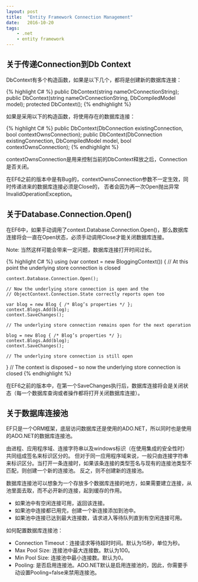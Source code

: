 ```yaml
---
layout: post
title:  "Entity Framework Connection Management"
date:   2016-10-20
tags: 
    - .net
    - entity framework
---
```


## 关于传递Connection到Db Context

DbContext有多个构造函数，如果是以下几个，都将是创建新的数据库连接：

{% highlight C# %}
public DbContext(string nameOrConnectionString);
public DbContext(string nameOrConnectionString, DbCompiledModel model);
protected DbContext();
{% endhighlight %}

如果是采用以下的构造函数，将使用存在的数据库连接：

{% highlight C# %}
public DbContext(DbConnection existingConnection, bool contextOwnsConnection);
public DbContext(DbConnection existingConnection, DbCompiledModel model, bool contextOwnsConnection);
{% endhighlight %}

contextOwnsConnection是用来控制当前的DbContext释放之后，Connection是否关闭。

在EF6之前的版本中是有Bug的，contextOwnsConnection参数不一定生效，同时传递进来的数据库连接必须是Close的，
否者会因为再一次Open抛出异常InvalidOperationException。

## 关于Database.Connection.Open()

在EF6中，如果手动调用了context.Database.Connection.Open()，那么数据库连接将会一直在Open状态，必须手动调用Close才能关闭数据库连接。

Note: 当然这样可能会带来一定问题，数据库连接打开时间过长。

{% highlight C# %}
using (var context = new BloggingContext()) 
{ 
    // At this point the underlying store connection is closed 

    context.Database.Connection.Open(); 

    // Now the underlying store connection is open and the 
    // ObjectContext.Connection.State correctly reports open too 
        
    var blog = new Blog { /* Blog’s properties */ }; 
    context.Blogs.Add(blog); 
    context.SaveChanges(); 

    // The underlying store connection remains open for the next operation  
        
    blog = new Blog { /* Blog’s properties */ }; 
    context.Blogs.Add(blog); 
    context.SaveChanges(); 

    // The underlying store connection is still open 

} // The context is disposed – so now the underlying store connection is closed
{% endhighlight %}

在EF6之前的版本中，在第一个SaveChanges执行后，数据库连接将会是关闭状态（每一个数据库查询或者操作都将打开关闭数据库连接）。

## 关于数据库连接池

EF只是一个ORM框架，底层访问数据库还是使用的ADO.NET，所以同时也是使用的ADO.NET的数据库连接池。

由进程、应用程序域、连接字符串以及windows标识（在使用集成的安全性时）共同组成签名来标识区分的。
但对于同一应用程序域来说，一般只由连接字符串来标识区分。当打开一条连接时，如果该条连接的类型签名与现有的连接池类型不匹配，则创建一个新的连接池。
反之，则不创建新的连接池。

数据库连接池可以想象为一个存放多个数据库连接的地方，如果需要建立连接，从池里面去取，而不必开新的连接，起到缓存的作用。

* 如果池中有空闲连接可用，返回该连接。
* 如果池中连接都已用完，创建一个新连接添加到池中。
* 如果池中连接已达到最大连接数，请求进入等待队列直到有空闲连接可用。

如何配置数据库连接池：

* Connection Timeout：连接请求等待超时时间。默认为15秒，单位为秒。
* Max Pool Size: 连接池中最大连接数。默认为100。
* Min Pool Size: 连接池中最小连接数。默认为0。
* Pooling: 是否启用连接池。ADO.NET默认是启用连接池的，因此，你需要手动设置Pooling=false来禁用连接池。


